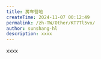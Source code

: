 ```yaml
---
title: 房车营地
createTime: 2024-11-07 00:12:49
permalink: /zh-TW/Other/KT7Tl5vx/
author: sunshang-hl
description: xxxx
---
```


xxxx